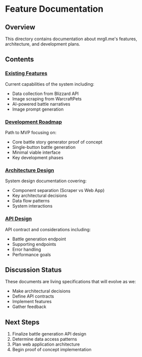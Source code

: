 # Feature Documentation

## Overview
This directory contains documentation about mrgll.me's features, architecture, and development plans.

## Contents

### [Existing Features](existing-features.md)
Current capabilities of the system including:
- Data collection from Blizzard API
- Image scraping from WarcraftPets
- AI-powered battle narratives
- Image prompt generation

### [Development Roadmap](roadmap.md)
Path to MVP focusing on:
- Core battle story generator proof of concept
- Single-button battle generation
- Minimal viable interface
- Key development phases

### [Architecture Design](architecture.md)
System design documentation covering:
- Component separation (Scraper vs Web App)
- Key architectural decisions
- Data flow patterns
- System interactions

### [API Design](api-design.md)
API contract and considerations including:
- Battle generation endpoint
- Supporting endpoints
- Error handling
- Performance goals

## Discussion Status
These documents are living specifications that will evolve as we:
- Make architectural decisions
- Define API contracts
- Implement features
- Gather feedback

## Next Steps
1. Finalize battle generation API design
2. Determine data access patterns
3. Plan web application architecture
4. Begin proof of concept implementation
